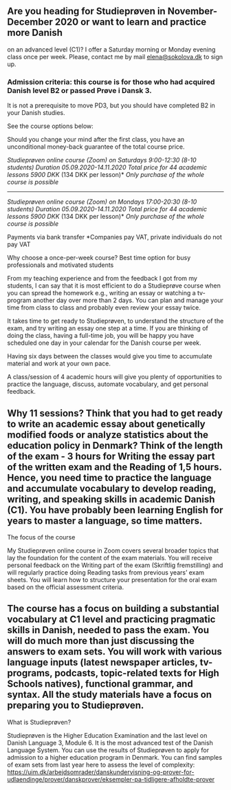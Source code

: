 
## Are you heading for Studieprøven in November-December 2020 or want to learn and practice more Danish 
on an advanced level (C1)? 
I offer a Saturday morning or Monday evening class once per week. Please, contact me by mail elena@sokolova.dk to sign up. 

### Admission criteria: this course is for those who had acquired Danish level B2 or passed Prøve i Dansk 3. 
It is not a prerequisite to move PD3, but you should have completed B2 in your Danish studies. 



See the course options below:

Should you change your mind after the first class, you have an unconditional money-back guarantee of the total course price.  

 *Studieprøven online course (Zoom) on Saturdays 9:00-12:30 (8-10 students)*
 *Duration 05.09.2020-14.11.2020*
 *Total price for 44 academic lessons 5900 DKK* (134 DKK per lesson)*
 *Only purchase of the whole course is possible*
   
-----------------
 *Studieprøven online course (Zoom) on Mondays 17:00-20:30  (8-10 students)*
 *Duration 05.09.2020-14.11.2020*
 *Total price for 44 academic lessons 5900 DKK* (134 DKK per lesson)*
 *Only purchase of the whole course is possible*

Payments via bank transfer
*Companies pay VAT, private individuals do not pay VAT

Why choose a once-per-week course? 
Best time option for busy professionals and motivated students

From my teaching experience and from the feedback I got from my students, I can say that it is most efficient to do a Studieprøve course when you can spread the homework e.g., writing an essay or watching a tv-program another day over more than 2 days. 
You can plan and manage your time from class to class and probably even review your essay twice. 

It takes time to get ready to Studieprøven, to understand the structure of the exam, and try writing an essay one step at a time. If you are thinking of doing the class, having a full-time job, you will be happy you have scheduled one day in your calendar for the Danish course per week. 

Having six days between the classes would give you time to accumulate material and work at your own pace.

A class/session of 4 academic hours will give you plenty of opportunities to practice the language, discuss, automate vocabulary, and get personal feedback.  

Why 11 sessions? 
Think that you had to get ready to write an academic essay about genetically modified foods or analyze statistics about the education policy in Denmark? Think of the length of the exam - 3 hours for Writing the essay part of the written exam and the Reading of 1,5 hours. Hence, you need time to practice the language and accumulate vocabulary to develop reading, writing, and speaking skills in academic Danish (C1). You have probably been learning English for years to master a language, so time matters. 
--------------------------------------------
The focus of the course
 
My Studieprøven online course in Zoom covers several broader topics that lay the foundation for the content of the exam materials. You will receive personal feedback on the Writing part of the exam (Skriftlig fremstilling) and will regularly practice doing Reading tasks from previous years’ exam sheets. You will learn how to structure your presentation for the oral exam based on the official assessment criteria. 

The course has a focus on building a substantial vocabulary at C1 level and practicing pragmatic skills in Danish, needed to pass the exam. You will do much more than just discussing the answers to exam sets. You will work with various language inputs (latest newspaper articles, tv-programs, podcasts, topic-related texts for High Schools natives), functional grammar, and syntax. All the study materials have a focus on preparing you to Studieprøven. 
-----------------------------------------

What is Studieprøven? 

Studieprøven is the Higher Education Examination and the last level on Danish Language 3, Module 6. It is the most advanced test of the Danish Language System. You can use the results of Studieprøven to apply for admission to a higher education program in Denmark. 
You can find samples of exam sets from last year here to assess the level of complexity: https://uim.dk/arbejdsomrader/danskundervisning-og-prover-for-udlaendinge/prover/danskprover/eksempler-pa-tidligere-afholdte-prover


